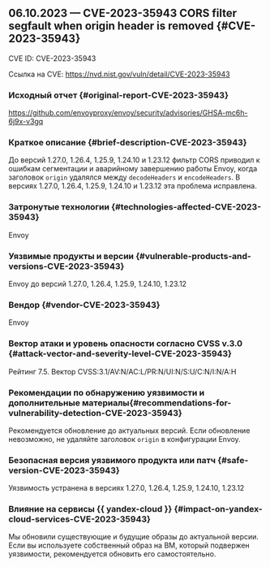 ## 06.10.2023 — CVE-2023-35943 CORS filter segfault when origin header is removed {#CVE-2023-35943}

CVE ID: CVE-2023-35943

Ссылка на CVE: <https://nvd.nist.gov/vuln/detail/CVE-2023-35943>

### Исходный отчет {#original-report-CVE-2023-35943}

<https://github.com/envoyproxy/envoy/security/advisories/GHSA-mc6h-6j9x-v3gq>

### Краткое описание {#brief-description-CVE-2023-35943}

До версий 1.27.0, 1.26.4, 1.25.9, 1.24.10 и 1.23.12 фильтр CORS приводил к ошибкам сегментации и аварийному завершению работы Envoy, когда заголовок `origin` удалялся между `decodeHeaders` и `encodeHeaders`. В версиях 1.27.0, 1.26.4, 1.25.9, 1.24.10 и 1.23.12 эта проблема исправлена.

### Затронутые технологии {#technologies-affected-CVE-2023-35943}

Envoy

### Уязвимые продукты и версии {#vulnerable-products-and-versions-CVE-2023-35943}

Envoy до версий 1.27.0, 1.26.4, 1.25.9, 1.24.10, 1.23.12

### Вендор {#vendor-CVE-2023-35943}

Envoy

### Вектор атаки и уровень опасности согласно CVSS v.3.0 {#attack-vector-and-severity-level-CVE-2023-35943}

Рейтинг 7.5. Вектор CVSS:3.1/AV:N/AC:L/PR:N/UI:N/S:U/C:N/I:N/A:H

### Рекомендации по обнаружению уязвимости и дополнительные материалы{#recommendations-for-vulnerability-detection-CVE-2023-35943}

Рекомендуется обновление до актуальных версий. Если обновление невозможно, не удаляйте заголовок `origin` в конфигурации Envoy.

### Безопасная версия уязвимого продукта или патч {#safe-version-CVE-2023-35943}

Уязвимость устранена в версиях 1.27.0, 1.26.4, 1.25.9, 1.24.10, 1.23.12

### Влияние на сервисы {{ yandex-cloud }} {#impact-on-yandex-cloud-services-CVE-2023-35943}

Мы обновили существующие и будущие образы до актуальной версии. Если вы используете собственный образ на ВМ, который подвержен уязвимости, рекомендуется обновить его самостоятельно.
